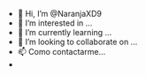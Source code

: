 - 👋 Hi, I’m @NaranjaXD9
- 👀 I’m interested in ...
- 🌱 I’m currently learning ...
- 💞️ I’m looking to collaborate on ...
- 📫 Como contactarme...
- 
<!---
NaranjaXD9/NaranjaXD9 is a ✨ special ✨ repository because its `README.md` (this file) appears on your GitHub profile.
You can click the Preview link to take a look at your changes.
--->
